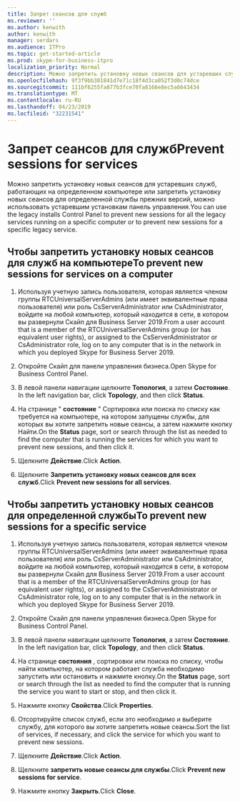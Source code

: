 ```yaml
---
title: Запрет сеансов для служб
ms.reviewer: ''
ms.author: kenwith
author: kenwith
manager: serdars
ms.audience: ITPro
ms.topic: get-started-article
ms.prod: skype-for-business-itpro
localization_priority: Normal
description: Можно запретить установку новых сеансов для устаревших служб, работающих на определенном компьютере или запретить установку новых сеансов для определенной службы прежних версий, можно использовать устаревшим установкам панель управления.
ms.openlocfilehash: 9f3f9bb301841d7e71c18f4d3ca052f3d0c74dce
ms.sourcegitcommit: 111bf6255fa877b3fce70fa8166e8ec5a6643434
ms.translationtype: MT
ms.contentlocale: ru-RU
ms.lasthandoff: 04/23/2019
ms.locfileid: "32231541"
---
```

# <a name="prevent-sessions-for-services"></a><span data-ttu-id="a4376-103">Запрет сеансов для служб</span><span class="sxs-lookup"><span data-stu-id="a4376-103">Prevent sessions for services</span></span>

<span data-ttu-id="a4376-104">Можно запретить установку новых сеансов для устаревших служб, работающих на определенном компьютере или запретить установку новых сеансов для определенной службы прежних версий, можно использовать устаревшим установкам панель управления.</span><span class="sxs-lookup"><span data-stu-id="a4376-104">You can use the legacy installs Control Panel to prevent new sessions for all the legacy services running on a specific computer or to prevent new sessions for a specific legacy service.</span></span>
  
## <a name="to-prevent-new-sessions-for-services-on-a-computer"></a><span data-ttu-id="a4376-105">Чтобы запретить установку новых сеансов для служб на компьютере</span><span class="sxs-lookup"><span data-stu-id="a4376-105">To prevent new sessions for services on a computer</span></span>

1. <span data-ttu-id="a4376-106">Используя учетную запись пользователя, которая является членом группы RTCUniversalServerAdmins (или имеет эквивалентные права пользователя) или роль CsServerAdministrator или CsAdministrator, войдите на любой компьютер, который находится в сети, в котором вы развернули Скайп для Business Server 2019.</span><span class="sxs-lookup"><span data-stu-id="a4376-106">From a user account that is a member of the RTCUniversalServerAdmins group (or has equivalent user rights), or assigned to the CsServerAdministrator or CsAdministrator role, log on to any computer that is in the network in which you deployed Skype for Business Server 2019.</span></span>
    
2. <span data-ttu-id="a4376-107">Откройте Скайп для панели управления бизнеса.</span><span class="sxs-lookup"><span data-stu-id="a4376-107">Open Skype for Business Control Panel.</span></span>
    
3. <span data-ttu-id="a4376-108">В левой панели навигации щелкните **Топология**, а затем **Состояние**. </span><span class="sxs-lookup"><span data-stu-id="a4376-108">In the left navigation bar, click **Topology**, and then click **Status**.</span></span>
    
4. <span data-ttu-id="a4376-109">На странице " **состояние** " Сортировка или поиска по списку как требуется на компьютере, на котором запущены службы, для которых вы хотите запретить новые сеансы, а затем нажмите кнопку Найти.</span><span class="sxs-lookup"><span data-stu-id="a4376-109">On the **Status** page, sort or search through the list as needed to find the computer that is running the services for which you want to prevent new sessions, and then click it.</span></span> 
    
5. <span data-ttu-id="a4376-110">Щелкните **Действие**.</span><span class="sxs-lookup"><span data-stu-id="a4376-110">Click **Action**.</span></span>
    
6. <span data-ttu-id="a4376-111">Щелкните **Запретить установку новых сеансов для всех служб**.</span><span class="sxs-lookup"><span data-stu-id="a4376-111">Click **Prevent new sessions for all services**.</span></span>
    
## <a name="to-prevent-new-sessions-for-a-specific-service"></a><span data-ttu-id="a4376-112">Чтобы запретить установку новых сеансов для определенной службы</span><span class="sxs-lookup"><span data-stu-id="a4376-112">To prevent new sessions for a specific service</span></span>

1. <span data-ttu-id="a4376-113">Используя учетную запись пользователя, которая является членом группы RTCUniversalServerAdmins (или имеет эквивалентные права пользователя) или роль CsServerAdministrator или CsAdministrator, войдите на любой компьютер, который находится в сети, в котором вы развернули Скайп для Business Server 2019.</span><span class="sxs-lookup"><span data-stu-id="a4376-113">From a user account that is a member of the RTCUniversalServerAdmins group (or has equivalent user rights), or assigned to the CsServerAdministrator or CsAdministrator role, log on to any computer that is in the network in which you deployed Skype for Business Server 2019.</span></span>
    
2. <span data-ttu-id="a4376-114">Откройте Скайп для панели управления бизнеса.</span><span class="sxs-lookup"><span data-stu-id="a4376-114">Open Skype for Business Control Panel.</span></span>
    
3. <span data-ttu-id="a4376-115">В левой панели навигации щелкните **Топология**, а затем **Состояние**. </span><span class="sxs-lookup"><span data-stu-id="a4376-115">In the left navigation bar, click **Topology**, and then click **Status**.</span></span>
    
4. <span data-ttu-id="a4376-116">На странице **состояния** , сортировки или поиска по списку, чтобы найти компьютер, на котором работает служба необходимо запустить или остановить и нажмите кнопку.</span><span class="sxs-lookup"><span data-stu-id="a4376-116">On the **Status** page, sort or search through the list as needed to find the computer that is running the service you want to start or stop, and then click it.</span></span> 
    
5. <span data-ttu-id="a4376-117">Нажмите кнопку **Свойства**.</span><span class="sxs-lookup"><span data-stu-id="a4376-117">Click **Properties**.</span></span>
    
6. <span data-ttu-id="a4376-118">Отсортируйте список служб, если это необходимо и выберите службу, для которого вы хотите запретить новые сеансы.</span><span class="sxs-lookup"><span data-stu-id="a4376-118">Sort the list of services, if necessary, and click the service for which you want to prevent new sessions.</span></span>
    
7. <span data-ttu-id="a4376-119">Щелкните **Действие**.</span><span class="sxs-lookup"><span data-stu-id="a4376-119">Click **Action**.</span></span>
    
8. <span data-ttu-id="a4376-120">Щелкните **запретить новые сеансы для службы**.</span><span class="sxs-lookup"><span data-stu-id="a4376-120">Click **Prevent new sessions for service**.</span></span>
    
9. <span data-ttu-id="a4376-121">Нажмите кнопку **Закрыть**.</span><span class="sxs-lookup"><span data-stu-id="a4376-121">Click **Close**.</span></span>
    


